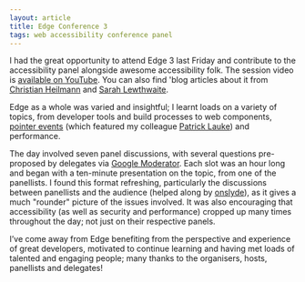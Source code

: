 ```yaml
---
layout: article
title: Edge Conference 3
tags: web accessibility conference panel
---
```


I had the great opportunity to attend Edge 3 last Friday and contribute to the accessibility panel alongside awesome accessibility folk.  The session video is [available on YouTube](https://www.youtube.com/watch?v=4gr9rG5rf4w&t=4m08s).  You can also find 'blog articles about it from [Christian Heilmann](http://christianheilmann.com/2014/03/22/edgeconf-3-just-be-there-next-time-trust-me/) and [Sarah Lewthwaite](http://slewth.co.uk/blog/2014/03/22/edge-3-accessibility-panel-video/).

Edge as a whole was varied and insightful; I learnt loads on a variety of topics, from developer tools and build processes to web components, [pointer events](https://www.youtube.com/watch?list=UUnUYZLuoy1rq1aVMwx4aTzw&v=dlw9CbPwU90#t=4142) (which featured my colleague [Patrick Lauke](https://twitter.com/patrick_h_lauke)) and performance.

The day involved seven panel discussions, with several questions pre-proposed by delegates via [Google Moderator](https://www.google.com/moderator/).  Each slot was an hour long and began with a ten-minute presentation on the topic, from one of the panellists.  I found this format refreshing, particularly the discussions between panellists and the audience (helped along by [onslyde](http://www.onslyde.com)), as it gives a much "rounder" picture of the issues involved.  It was also encouraging that accessibility (as well as security and performance) cropped up many times throughout the day; not just on their respective panels.

I’ve come away from Edge benefiting from the perspective and experience of great developers, motivated to continue learning and having met loads of talented and engaging people; many thanks to the organisers, hosts, panellists and delegates!
